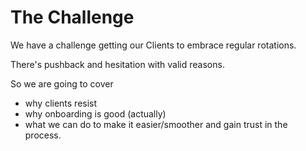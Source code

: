 # The Challenge

We have a challenge getting our Clients to embrace regular rotations.

There's pushback and hesitation with valid reasons.

So we are going to cover
- why clients resist
- why onboarding is good (actually)
- what we can do to make it easier/smoother and gain trust in the process.
